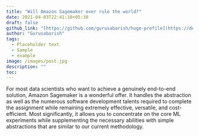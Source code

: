 ```yaml
---
title: "Will Amazon Sagemaker ever rule the world?"
date: 2021-04-03T22:41:10+05:30
draft: false
github_link: "[https://github.com/gurusabarish/hugo-profile](https://dev.to/aws-builders/will-amazon-sagemaker-ever-rule-the-world-1b90)"
author: "Gurusabarish"
tags:
  - Placeholder text
  - Sample
  - example
image: /images/post.jpg
description: ""
toc: 
---
```

For most data scientists who want to achieve a genuinely end-to-end solution, Amazon Sagemaker is a wonderful offer. It handles the abstraction as well as the numerous software development talents required to complete the assignment while remaining extremely effective, versatile, and cost-efficient. Most significantly, it allows you to concentrate on the core ML experiments while supplementing the necessary abilities with simple abstractions that are similar to our current methodology.
